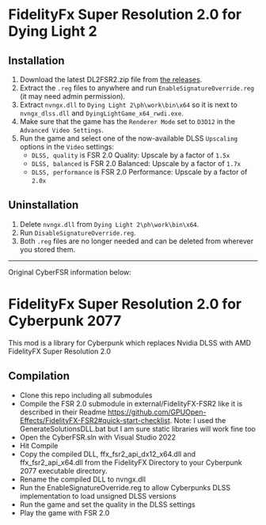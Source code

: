 # FidelityFx Super Resolution 2.0 for Dying Light 2

## Installation

1. Download the latest DL2FSR2.zip file from [the releases](https://github.com/mnxn/DL2FSR2/releases).
2. Extract the `.reg` files to anywhere and run `EnableSignatureOverride.reg` (it may need admin permission).
3. Extract `nvngx.dll` to `Dying Light 2\ph\work\bin\x64` so it is next to `nvngx_dlss.dll` and
   `DyingLightGame_x64_rwdi.exe`.
4. Make sure that the game has the `Renderer Mode` set to `D3D12` in the `Advanced Video Settings`.
5. Run the game and select one of the now-available DLSS `Upscaling` options in the `Video` settings:
    - `DLSS, quality` is FSR 2.0 Quality: Upscale by a factor of `1.5x`
    - `DLSS, balanced` is FSR 2.0 Balanced: Upscale by a factor of `1.7x`
    - `DLSS, performance` is FSR 2.0 Performance: Upscale by a factor of `2.0x`

## Uninstallation

1. Delete `nvngx.dll` from `Dying Light 2\ph\work\bin\x64`.
2. Run `DisableSignatureOverride.reg`.
3. Both `.reg` files are no longer needed and can be deleted from wherever you stored them.

---

Original CyberFSR information below:

# FidelityFx Super Resolution 2.0 for Cyberpunk 2077

 This mod is a library for Cyberpunk which replaces Nvidia DLSS with AMD FidelityFX Super Resolution 2.0

## Compilation

* Clone this repo including all submodules
* Compile the FSR 2.0 submodule in external/FidelityFX-FSR2 like it is described in their Readme https://github.com/GPUOpen-Effects/FidelityFX-FSR2#quick-start-checklist. Note: I used the GenerateSolutionsDLL.bat but I am sure static libraries will work fine too
* Open the CyberFSR.sln with Visual Studio 2022
* Hit Compile
* Copy the compiled DLL, ffx_fsr2_api_dx12_x64.dll and ffx_fsr2_api_x64.dll from the FidelityFX Directory to your Cyberpunk 2077 executable directory.
* Rename the compiled DLL to nvngx.dll
* Run the EnableSignatureOverride.reg to allow Cyberpunks DLSS implementation to load unsigned DLSS versions
* Run the game and set the quality in the DLSS settings
* Play the game with FSR 2.0
